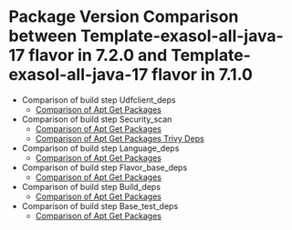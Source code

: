# Package Version Comparison between Template-exasol-all-java-17 flavor in 7.2.0 and Template-exasol-all-java-17 flavor in 7.1.0

- Comparison of build step Udfclient_deps
  - [Comparison of Apt Get Packages](udfclient_deps/apt_get_packages_diff.md)
- Comparison of build step Security_scan
  - [Comparison of Apt Get Packages](security_scan/apt_get_packages_diff.md)
  - [Comparison of Apt Get Packages Trivy Deps](security_scan/apt_get_packages_trivy_deps_diff.md)
- Comparison of build step Language_deps
  - [Comparison of Apt Get Packages](language_deps/apt_get_packages_diff.md)
- Comparison of build step Flavor_base_deps
  - [Comparison of Apt Get Packages](flavor_base_deps/apt_get_packages_diff.md)
- Comparison of build step Build_deps
  - [Comparison of Apt Get Packages](build_deps/apt_get_packages_diff.md)
- Comparison of build step Base_test_deps
  - [Comparison of Apt Get Packages](base_test_deps/apt_get_packages_diff.md)
